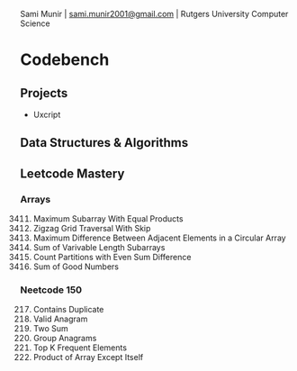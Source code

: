 Sami Munir | sami.munir2001@gmail.com | Rutgers University Computer Science
# Codebench
## Projects
* Uxcript
## Data Structures & Algorithms
## Leetcode Mastery
### Arrays
3411. Maximum Subarray With Equal Products
3417. Zigzag Grid Traversal With Skip
3423. Maximum Difference Between Adjacent Elements in a Circular Array
3427. Sum of Varivable Length Subarrays
3432. Count Partitions with Even Sum Difference
3452. Sum of Good Numbers
### Neetcode 150
217. Contains Duplicate
242. Valid Anagram
1. Two Sum
49. Group Anagrams
347. Top K Frequent Elements
238. Product of Array Except Itself